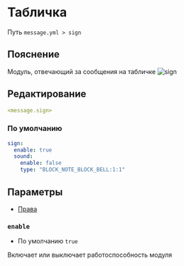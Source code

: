 # Табличка
Путь `message.yml > sign`

## Пояснение
Модуль, отвечающий за сообщения на табличке
![sign](/signoak.gif)

## Редактирование
```yaml
<message.sign>
```

### По умолчанию
```yaml
sign:
  enable: true
  sound:
    enable: false
    type: "BLOCK_NOTE_BLOCK_BELL:1:1"
```

## Параметры

- [Права](/ru/permission/message/sign/)

### `enable`
- По умолчанию `true`

Включает или выключает работоспособность модуля